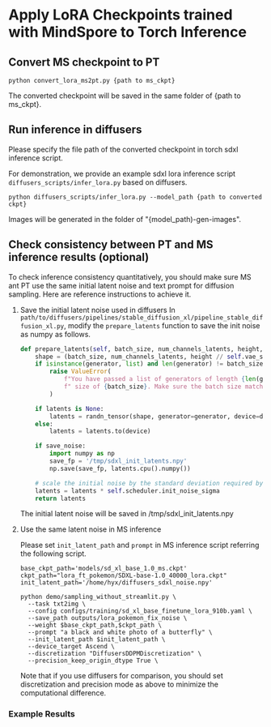 # Apply LoRA Checkpoints trained with MindSpore to Torch Inference

## Convert MS checkpoint to PT

```
python convert_lora_ms2pt.py {path to ms_ckpt}
```

The converted checkpoint will be saved in the same folder of {path to ms_ckpt}.

## Run inference in diffusers

Please specify the file path of the converted checkpoint in torch sdxl inference script.

For demonstration, we provide an example sdxl lora inference script `diffusers_scripts/infer_lora.py` based on diffusers.

```
python diffusers_scripts/infer_lora.py --model_path {path to converted ckpt}
```

Images will be generated in the folder of "{model_path)-gen-images".

## Check consistency between PT and MS inference results (optional)

To check inference consistency quantitatively, you should make sure MS ant PT use the same initial latent noise and text prompt for diffusion sampling. Here are reference instructions to achieve it.

1. Save the initial latent noise used in diffusers
    In `path/to/diffusers/pipelines/stable_diffusion_xl/pipeline_stable_diffusion_xl.py`,  modify the `prepare_latents` function to save the init noise as numpy as follows.

    ```python
    def prepare_latents(self, batch_size, num_channels_latents, height, width, dtype, device, generator, latents=None, save_noise=True):
        shape = (batch_size, num_channels_latents, height // self.vae_scale_factor, width // self.vae_scale_factor)
        if isinstance(generator, list) and len(generator) != batch_size:
            raise ValueError(
                f"You have passed a list of generators of length {len(generator)}, but requested an effective batch"
                f" size of {batch_size}. Make sure the batch size matches the length of the generators."
            )

        if latents is None:
            latents = randn_tensor(shape, generator=generator, device=device, dtype=dtype)
        else:
            latents = latents.to(device)

        if save_noise:
            import numpy as np
            save_fp = '/tmp/sdxl_init_latents.npy'
            np.save(save_fp, latents.cpu().numpy())

        # scale the initial noise by the standard deviation required by the scheduler
        latents = latents * self.scheduler.init_noise_sigma
        return latents
    ```

	The initial latent noise will be saved in /tmp/sdxl_init_latents.npy

2. Use the same latent noise in MS inference

    Please set `init_latent_path` and `prompt` in MS inference script referring the following script.

    ```shell
    base_ckpt_path='models/sd_xl_base_1.0_ms.ckpt'
    ckpt_path="lora_ft_pokemon/SDXL-base-1.0_40000_lora.ckpt"
    init_latent_path='/home/hyx/diffusers_sdxl_noise.npy'

    python demo/sampling_without_streamlit.py \
      --task txt2img \
      --config configs/training/sd_xl_base_finetune_lora_910b.yaml \
      --save_path outputs/lora_pokemon_fix_noise \
      --weight $base_ckpt_path,$ckpt_path \
      --prompt "a black and white photo of a butterfly" \
      --init_latent_path $init_latent_path \
      --device_target Ascend \
      --discretization "DiffusersDDPMDiscretization" \
      --precision_keep_origin_dtype True \
    ```

    Note that if you use diffusers for comparison, you should set discretization and precision mode as above to minimize the computational difference.

### Example Results


